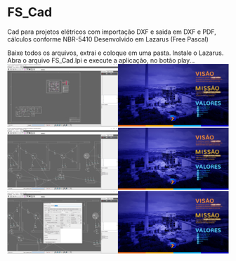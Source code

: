 # FS_Cad
Cad para projetos elétricos com importação DXF e saida em DXF e PDF, cálculos conforme NBR-5410
Desenvolvido em Lazarus (Free Pascal)


Baixe todos os arquivos, extrai e coloque em uma pasta.
Instale o Lazarus. 
Abra o arquivo FS_Cad.lpi
e execute a aplicação, no botão play...
<img src="Images/Tela1.png">
<img src="Images/Tela2.png">
<img src="Images/Tela3.png">
